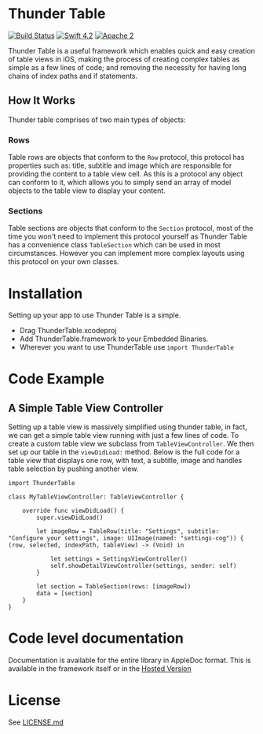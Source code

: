 # Thunder Table

[![Build Status](https://travis-ci.org/3sidedcube/iOS-ThunderTable.svg)](https://travis-ci.org/3sidedcube/iOS-ThunderTable) [![Swift 4.2](http://img.shields.io/badge/swift-4.2-brightgreen.svg)](https://swift.org/blog/swift-4-2-released/) [![Apache 2](https://img.shields.io/badge/license-Apache%202-brightgreen.svg)](LICENSE.md)

Thunder Table is a useful framework which enables quick and easy creation of table views in iOS, making the process of creating complex tables as simple as a few lines of code; and removing the necessity for having long chains of index paths and if statements.

## How It Works

Thunder table comprises of two main types of objects:

### Rows

Table rows are objects that conform to the `Row` protocol, this protocol has properties such as: title, subtitle and image which are responsible for providing the content to a table view cell. As this is a protocol any object can conform to it, which allows you to simply send an array of model objects to the table view to display your content.

### Sections

Table sections are objects that conform to the `Section` protocol, most of the time you won't need to implement this protocol yourself as Thunder Table has a convenience class `TableSection` which can be used in most circumstances. However you can implement more complex layouts using this protocol on your own classes.

# Installation

Setting up your app to use Thunder Table is a simple.

+ Drag ThunderTable.xcodeproj
+ Add ThunderTable.framework to your Embedded Binaries.
+ Wherever you want to use ThunderTable use `import ThunderTable`

# Code Example
## A Simple Table View Controller

Setting up a table view is massively simplified using thunder table, in fact, we can get a simple table view running with just a few lines of code. To create a custom table view we subclass from `TableViewController`. We then set up our table in the `viewDidLoad:` method. Below is the full code for a table view that displays one row, with text, a subtitle, image and handles table selection by pushing another view.

```
import ThunderTable

class MyTableViewController: TableViewController {
    
    override func viewDidLoad() {
        super.viewDidLoad()
        
        let imageRow = TableRow(title: "Settings", subtitle: "Configure your settings", image: UIImage(named: "settings-cog")) { (row, selected, indexPath, tableView) -> (Void) in
            
            let settings = SettingsViewController()
            self.showDetailViewController(settings, sender: self)
        }
        
        let section = TableSection(rows: [imageRow])
        data = [section]
    }
}
```

# Code level documentation
Documentation is available for the entire library in AppleDoc format. This is available in the framework itself or in the [Hosted Version](http://3sidedcube.github.io/iOS-ThunderTable/)
	
# License
See [LICENSE.md](LICENSE.md)

